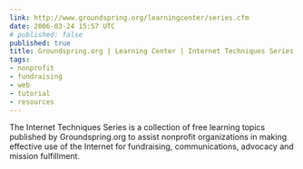 ```yaml
---
link: http://www.groundspring.org/learningcenter/series.cfm
date: 2006-03-24 15:57 UTC
# published: false
published: true
title: Groundspring.org | Learning Center | Internet Techniques Series
tags:
- nonprofit
- fundraising
- web
- tutorial
- resources
---
```


The Internet Techniques Series is a collection of free learning topics published by Groundspring.org to assist nonprofit organizations in making effective use of the Internet for fundraising, communications, advocacy and mission fulfillment.
